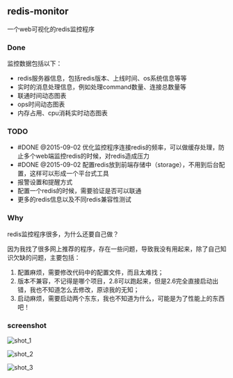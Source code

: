 ## redis-monitor ##

一个web可视化的redis监控程序

### Done ###

监控数据包括以下：

 - redis服务器信息，包括redis版本、上线时间、os系统信息等等
 - 实时的消息处理信息，例如处理command数量、连接总数量等
 - 联通时间动态图表
 - ops时间动态图表
 - 内存占用、cpu消耗实时动态图表
 
 
### TODO ###
 
 - #DONE @2015-09-02 优化监控程序连接redis的频率，可以做缓存处理，防止多个web端监控redis的时候，对redis造成压力
 - #DONE @2015-09-02 配置redis放到前端存储中（storage），不用到后台配置，这样可以形成一个平台式工具
 - 报警设置和提醒方式
 - 配置一个redis的时候，需要验证是否可以联通
 - 更多的redis信息以及不同redis兼容性测试
 
 
### Why ###

redis监控程序很多，为什么还要自己做？

因为我找了很多网上推荐的程序，存在一些问题，导致我没有用起来，除了自己知识欠缺的问题，主要包括：

1. 配置麻烦，需要修改代码中的配置文件，而且太难找；
2. 版本不兼容，不记得是哪个项目，2.8可以跑起来，但是2.6完全直接启动出错，我也不知道怎么去修改，原谅我的无知；
3. 启动麻烦，需要启动两个东东，我也不知道为什么，可能是为了性能上的东西吧！


### screenshot ###

![shot_1](/doc/shot/shot_1.png)

![shot_2](/doc/shot/shot_2.png)

![shot_3](/doc/shot/shot_3.png)

